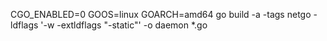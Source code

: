 CGO_ENABLED=0 GOOS=linux GOARCH=amd64 go build -a -tags netgo -ldflags '-w -extldflags "-static"' -o daemon *.go
